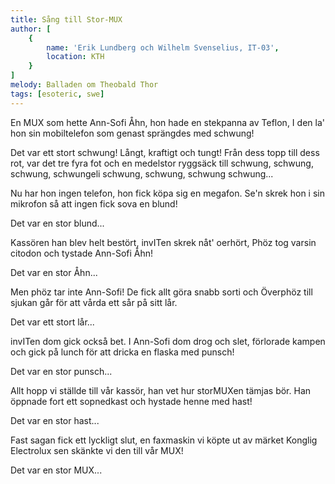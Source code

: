 ```yaml
---
title: Sång till Stor-MUX
author: [
	{
		name: 'Erik Lundberg och Wilhelm Svenselius, IT-03',
		location: KTH
	}
]
melody: Balladen om Theobald Thor
tags: [esoteric, swe]
---
```


En MUX som hette Ann-Sofi Åhn,
hon hade en stekpanna av Teflon,
I den la' hon sin mobiltelefon
som genast sprängdes med schwung!

Det var ett stort schwung!
Långt, kraftigt och tungt!
Från dess topp till dess rot, var det tre fyra fot
och en medelstor ryggsäck till
schwung, schwung, schwung,
schwungeli schwung,
schwung, schwung schwung...

Nu har hon ingen telefon,
hon fick köpa sig en megafon.
Se'n skrek hon i sin mikrofon
så att ingen fick sova en blund!

Det var en stor blund...

Kassören han blev helt bestört,
invITen skrek nåt' oerhört,
Phöz tog varsin citodon
och tystade Ann-Sofi Åhn!

Det var en stor Åhn...

Men phöz tar inte Ann-Sofi!
De fick allt göra snabb sorti
och Överphöz till sjukan går
för att vårda ett sår på sitt lår.

Det var ett stort lår...

invITen dom gick också bet.
I Ann-Sofi dom drog och slet,
förlorade kampen och gick på lunch
för att dricka en flaska med punsch!

Det var en stor punsch...

Allt hopp vi ställde till vår kassör,
han vet hur storMUXen tämjas bör.
Han öppnade fort ett sopnedkast
och hystade henne med hast!

Det var en stor hast...

Fast sagan fick ett lyckligt slut,
en faxmaskin vi köpte ut
av märket Konglig Electrolux
sen skänkte vi den till vår MUX!

Det var en stor MUX...
